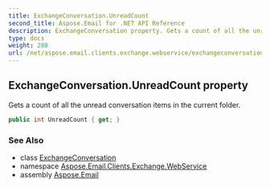 ```yaml
---
title: ExchangeConversation.UnreadCount
second_title: Aspose.Email for .NET API Reference
description: ExchangeConversation property. Gets a count of all the unread conversation items in the current folder
type: docs
weight: 280
url: /net/aspose.email.clients.exchange.webservice/exchangeconversation/unreadcount/
---
```

## ExchangeConversation.UnreadCount property

Gets a count of all the unread conversation items in the current folder.

```csharp
public int UnreadCount { get; }
```

### See Also

* class [ExchangeConversation](../)
* namespace [Aspose.Email.Clients.Exchange.WebService](../../exchangeconversation/)
* assembly [Aspose.Email](../../../)


